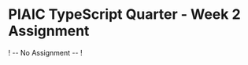 <link rel="stylesheet" href="../readme-style.css">

# PIAIC TypeScript Quarter - Week 2 Assignment

! -- No Assignment -- !
